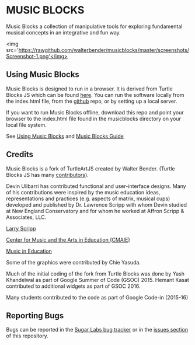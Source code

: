 MUSIC BLOCKS
============

Music Blocks a collection of manipulative tools for exploring
fundamental musical concepts in an integrative and fun way.

<img
src='https://rawgithub.com/walterbender/musicblocks/master/screenshots/Screenshot-1.png'</img>


Using Music Blocks
------------------

Music Blocks is designed to run in a browser. It is derived from
Turtle Blocks JS which can be found
[here](https://github.com/walterbender/turtleblocksjs). You can run
the software locally from the index.html file, from the
[github](walterbender.github.io/musicblocks) repo, or by setting up a
local server.

If you want to run Music Blocks offline, download this repo and point
your browser to the index.html file found in the musicblocks directory
on your local file system.

See [Using Music
Blocks](http://github.com/walterbender/musicblocks/tree/master/documentation) and [Music Blocks Guide](http://github.com/walterbender/musicblocks/tree/master/guide)

Credits
-------

Music Blocks is a fork of TurtleArtJS created by Walter
Bender. (Turtle Blocks JS has many
[contributors](https://github.com/walterbender/turtleblocksjs/graphs/contributors)).

Devin Ulibarri has contributed functional and user-interface
designs. Many of his contributions were inspired by the music
education ideas, representations and practices (e.g. aspects of
matrix, musical cups) developed and published by Dr. Lawrence Scripp
with whom Devin studied at New England Conservatory and for whom he
worked at Affron Scripp & Associates, LLC.

[Larry Scripp](http://www.larryscripp.net/)

[Center for Music and the Arts in Education (CMAIE)](http://centerformie.org/)

[Music in Education](http://music-in-education.org/)

Some of the graphics were contributed by Chie Yasuda.

Much of the initial coding of the fork from Turtle Blocks was done by
Yash Khandelwal as part of Google Summer of Code (GSOC) 2015. Hemant
Kasat contributed to additional widgets as part of GSOC 2016.

Many students contributed to the code as part of Google Code-in (2015-16)

Reporting Bugs
--------------

Bugs can be reported in the [Sugar Labs bug
tracker](https://bugs.sugarlabs.org/newticket?component=Turtleart) or
in the [issues
section](https://github.com/walterbender/musicblocks/issues) of this
repository.
